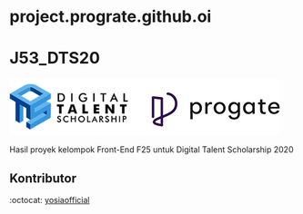 # project.prograte.github.oi
# J53_DTS20

![DTS Kominfo](resources/penyelenggara.png)

Hasil proyek kelompok Front-End F25 untuk Digital Talent Scholarship 2020

## Kontributor
:octocat: [yosiaofficial](https://github.com/yosiaofficial)

